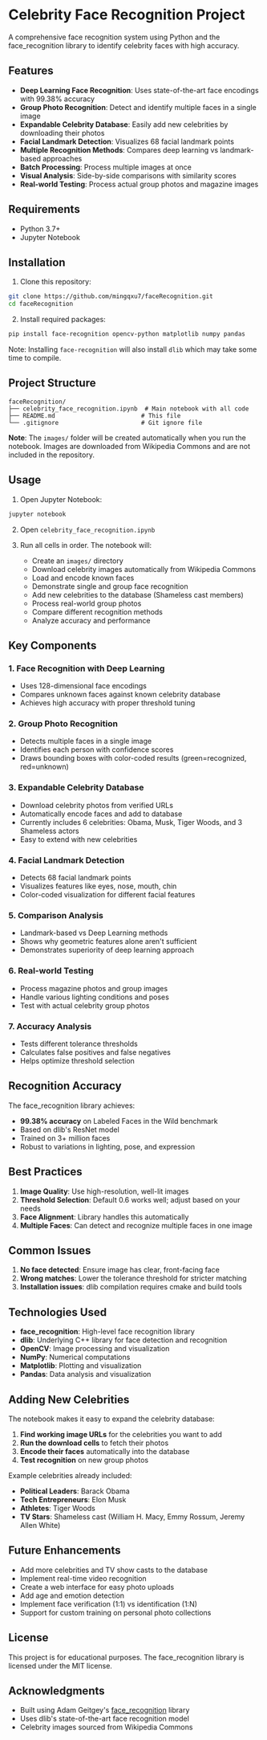 # Celebrity Face Recognition Project

A comprehensive face recognition system using Python and the face_recognition library to identify celebrity faces with high accuracy.

## Features

- **Deep Learning Face Recognition**: Uses state-of-the-art face encodings with 99.38% accuracy
- **Group Photo Recognition**: Detect and identify multiple faces in a single image
- **Expandable Celebrity Database**: Easily add new celebrities by downloading their photos
- **Facial Landmark Detection**: Visualizes 68 facial landmark points
- **Multiple Recognition Methods**: Compares deep learning vs landmark-based approaches
- **Batch Processing**: Process multiple images at once
- **Visual Analysis**: Side-by-side comparisons with similarity scores
- **Real-world Testing**: Process actual group photos and magazine images

## Requirements

- Python 3.7+
- Jupyter Notebook

## Installation

1. Clone this repository:
```bash
git clone https://github.com/mingqxu7/faceRecognition.git
cd faceRecognition
```

2. Install required packages:
```bash
pip install face-recognition opencv-python matplotlib numpy pandas
```

Note: Installing `face-recognition` will also install `dlib` which may take some time to compile.

## Project Structure

```
faceRecognition/
├── celebrity_face_recognition.ipynb  # Main notebook with all code
├── README.md                        # This file
└── .gitignore                       # Git ignore file
```

**Note**: The `images/` folder will be created automatically when you run the notebook. Images are downloaded from Wikipedia Commons and are not included in the repository.

## Usage

1. Open Jupyter Notebook:
```bash
jupyter notebook
```

2. Open `celebrity_face_recognition.ipynb`

3. Run all cells in order. The notebook will:
   - Create an `images/` directory
   - Download celebrity images automatically from Wikipedia Commons
   - Load and encode known faces
   - Demonstrate single and group face recognition
   - Add new celebrities to the database (Shameless cast members)
   - Process real-world group photos
   - Compare different recognition methods
   - Analyze accuracy and performance

## Key Components

### 1. Face Recognition with Deep Learning
- Uses 128-dimensional face encodings
- Compares unknown faces against known celebrity database
- Achieves high accuracy with proper threshold tuning

### 2. Group Photo Recognition
- Detects multiple faces in a single image
- Identifies each person with confidence scores
- Draws bounding boxes with color-coded results (green=recognized, red=unknown)

### 3. Expandable Celebrity Database
- Download celebrity photos from verified URLs
- Automatically encode faces and add to database
- Currently includes 6 celebrities: Obama, Musk, Tiger Woods, and 3 Shameless actors
- Easy to extend with new celebrities

### 4. Facial Landmark Detection
- Detects 68 facial landmark points
- Visualizes features like eyes, nose, mouth, chin
- Color-coded visualization for different facial features

### 5. Comparison Analysis
- Landmark-based vs Deep Learning methods
- Shows why geometric features alone aren't sufficient
- Demonstrates superiority of deep learning approach

### 6. Real-world Testing
- Process magazine photos and group images
- Handle various lighting conditions and poses
- Test with actual celebrity group photos

### 7. Accuracy Analysis
- Tests different tolerance thresholds
- Calculates false positives and false negatives
- Helps optimize threshold selection

## Recognition Accuracy

The face_recognition library achieves:
- **99.38% accuracy** on Labeled Faces in the Wild benchmark
- Based on dlib's ResNet model
- Trained on 3+ million faces
- Robust to variations in lighting, pose, and expression

## Best Practices

1. **Image Quality**: Use high-resolution, well-lit images
2. **Threshold Selection**: Default 0.6 works well; adjust based on your needs
3. **Face Alignment**: Library handles this automatically
4. **Multiple Faces**: Can detect and recognize multiple faces in one image

## Common Issues

1. **No face detected**: Ensure image has clear, front-facing face
2. **Wrong matches**: Lower the tolerance threshold for stricter matching
3. **Installation issues**: dlib compilation requires cmake and build tools

## Technologies Used

- **face_recognition**: High-level face recognition library
- **dlib**: Underlying C++ library for face detection and recognition
- **OpenCV**: Image processing and visualization
- **NumPy**: Numerical computations
- **Matplotlib**: Plotting and visualization
- **Pandas**: Data analysis and visualization

## Adding New Celebrities

The notebook makes it easy to expand the celebrity database:

1. **Find working image URLs** for the celebrities you want to add
2. **Run the download cells** to fetch their photos
3. **Encode their faces** automatically into the database
4. **Test recognition** on new group photos

Example celebrities already included:
- **Political Leaders**: Barack Obama
- **Tech Entrepreneurs**: Elon Musk
- **Athletes**: Tiger Woods
- **TV Stars**: Shameless cast (William H. Macy, Emmy Rossum, Jeremy Allen White)

## Future Enhancements

- Add more celebrities and TV show casts to the database
- Implement real-time video recognition
- Create a web interface for easy photo uploads
- Add age and emotion detection
- Implement face verification (1:1) vs identification (1:N)
- Support for custom training on personal photo collections

## License

This project is for educational purposes. The face_recognition library is licensed under the MIT license.

## Acknowledgments

- Built using Adam Geitgey's [face_recognition](https://github.com/ageitgey/face_recognition) library
- Uses dlib's state-of-the-art face recognition model
- Celebrity images sourced from Wikipedia Commons